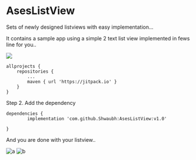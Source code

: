 # AsesListView
Sets of newly designed listviews with easy implementation...

It contains a sample app using a simple 2 text list view implemented in fews line for you..

[![](https://jitpack.io/v/Shwaubh/AsesListView.svg)](https://jitpack.io/#Shwaubh/AsesListView)



	allprojects {
		repositories {
			...
			maven { url 'https://jitpack.io' }
		}
	}
Step 2. Add the dependency

	dependencies {
	        implementation 'com.github.Shwaubh:AsesListView:v1.0'

	}

And you are done with your listview..

![a](https://user-images.githubusercontent.com/23352068/40516688-612cf2d4-5fcf-11e8-8d04-8100ca836ec8.JPG)
![b](https://user-images.githubusercontent.com/23352068/40516689-619fe820-5fcf-11e8-9483-813b09dedbbf.JPG)
